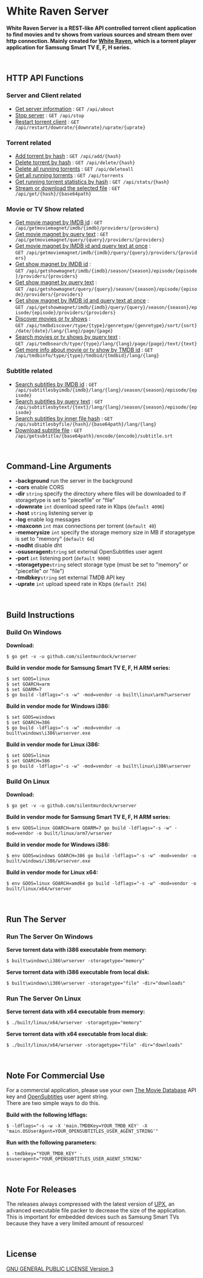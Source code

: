 # White Raven Server

**White Raven Server is a REST-like API controlled torrent client application to find movies and tv shows from various sources and stream them over http connection. Mainly created for [White Raven](https://github.com/silentmurdock/whiteraven), which is a torrent player application for  Samsung Smart TV E, F, H series.**

<br/>

## HTTP API Functions
### Server and Client related
* [Get server information](documents/api/about.md) : `GET /api/about`
* [Stop server](documents/api/stop.md) : `GET /api/stop`
* [Restart torrent client](documents/api/restart.md) : `GET /api/restart/downrate/{downrate}/uprate/{uprate}`

### Torrent related
* [Add torrent by hash](documents/api/add.md) : `GET /api/add/{hash}`
* [Delete torrent by hash](documents/api/delete.md) : `GET /api/delete/{hash}`
* [Delete all running torrents](documents/api/deleteall.md) : `GET /api/deleteall`
* [Get all running torrents](documents/api/torrents.md) : `GET /api/torrents`
* [Get running torrent statistics by hash](documents/api/stats.md) : `GET /api/stats/{hash}`
* [Stream or download the selected file](documents/api/get.md) : `GET /api/get/{hash}/{base64path}`

### Movie or TV Show related
* [Get movie magnet by IMDB id](documents/api/moviebyimdb.md) : `GET /api/getmoviemagnet/imdb/{imdb}/providers/{providers}`
* [Get movie magnet by query text](documents/api/moviebytext.md) : `GET /api/getmoviemagnet/query/{query}/providers/{providers}`
* [Get movie magnet by IMDB id and query text at once](documents/api/moviebyboth.md) : `GET /api/getmoviemagnet/imdb/{imdb}/query/{query}/providers/{providers}`
* [Get show magnet by IMDB id](documents/api/showbyimdb.md) : `GET /api/getshowmagnet/imdb/{imdb}/season/{season}/episode/{episode}/providers/{providers}`
* [Get show magnet by query text](documents/api/showbytext.md) : `GET /api/getshowmagnet/query/{query}/season/{season}/episode/{episode}/providers/{providers}`
* [Get show magnet by IMDB id and query text at once](documents/api/showbyboth.md) : `GET /api/getshowmagnet/imdb/{imdb}/query/{query}/season/{season}/episode/{episode}/providers/{providers}`
* [Discover movies or tv shows](documents/api/tmdbdiscover.md) : `GET /api/tmdbdiscover/type/{type}/genretype/{genretype}/sort/{sort}/date/{date}/lang/{lang}/page/{page}`
* [Search movies or tv shows by query text](documents/api/tmdbsearch.md) : `GET /api/tmdbsearch/type/{type}/lang/{lang}/page/{page}/text/{text}`
* [Get more info about movie or tv show by TMDB id](documents/api/tmdbinfo.md) : `GET /api/tmdbinfo/type/{type}/tmdbid/{tmdbid}/lang/{lang}`

### Subtitle related
* [Search subtitles by IMDB id](documents/api/subtitlesbyimdb.md) : `GET /api/subtitlesbyimdb/{imdb}/lang/{lang}/season/{season}/episode/{episode}`
* [Search subtitles by query text](documents/api/subtitlesbytext.md) : `GET /api/subtitlesbytext/{text}/lang/{lang}/season/{season}/episode/{episode}`
* [Search subtitles by inner file hash](documents/api/subtitlesbyhash.md) : `GET /api/subtitlesbyfile/{hash}/{base64path}/lang/{lang}`
* [Download subtitle file](documents/api/getsubtitle.md) : `GET /api/getsubtitle/{base64path}/encode/{encode}/subtitle.srt`
<br/>

## Command-Line Arguments
* **-background** run the server in the background
* **-cors** enable CORS
* **-dir** `string` specify the directory where files will be downloaded to if storagetype is set to "piecefile" or "file"
* **-downrate** `int` download speed rate in Kbps (`default 4096`)
* **-host** `string` listening server ip
* **-log** enable log messages
* **-maxconn** `int` max connections per torrent (`default 40`)
* **-memorysize** `int` specify the storage memory size in MB if storagetype is set to "memory" (`default 64`)
* **-nodht** disable dht
* **-osuseragent**`string` set external OpenSubtitles user agent
* **-port** `int` listening port (`default 9000`)
* **-storagetype**`string` select storage type (must be set to "memory" or "piecefile" or "file")
* **-tmdbkey**`string` set external TMDB API key
* **-uprate** `int` upload speed rate in Kbps (`default 256`)
<br/>

## Build Instructions

### Build On Windows
**Download:**
```
$ go get -v -u github.com/silentmurdock/wrserver
```
**Build in vendor mode for Samsung Smart TV E, F, H ARM series:**
```
$ set GOOS=linux
$ set GOARCH=arm
$ set GOARM=7
$ go build -ldflags="-s -w" -mod=vendor -o built\linux\arm7\wrserver
```
**Build in vendor mode for Windows i386:**
```
$ set GOOS=windows
$ set GOARCH=386
$ go build -ldflags="-s -w" -mod=vendor -o built\windows\i386\wrserver.exe
```
**Build in vendor mode for Linux i386:**
```
$ set GOOS=linux
$ set GOARCH=386
$ go build -ldflags="-s -w" -mod=vendor -o built\linux\i386\wrserver
```

### Build On Linux
**Download:**
```
$ go get -v -u github.com/silentmurdock/wrserver
```
**Build in vendor mode for Samsung Smart TV E, F, H ARM series:**
```
$ env GOOS=linux GOARCH=arm GOARM=7 go build -ldflags="-s -w" -mod=vendor -o built/linux/arm7/wrserver
```
**Build in vendor mode for Windows i386:**
```
$ env GOOS=windows GOARCH=386 go build -ldflags="-s -w" -mod=vendor -o built/windows/i386/wrserver.exe
```
**Build in vendor mode for Linux x64:**
```
$ env GOOS=linux GOARCH=amd64 go build -ldflags="-s -w" -mod=vendor -o built/linux/x64/wrserver
```
<br/>

## Run The Server

### Run The Server On Windows
**Serve torrent data with i386 executable from memory:**
```
$ built\windows\i386\wrserver -storagetype="memory"
```
**Serve torrent data with i386 executable from local disk:**
```
$ built\windows\i386\wrserver -storagetype="file" -dir="downloads"
```

### Run The Server On Linux
**Serve torrent data with x64 executable from memory:**
```
$ ./built/linux/x64/wrserver -storagetype="memory"
```
**Serve torrent data with x64 executable from local disk:**
```
$ ./built/linux/x64/wrserver -storagetype="file" -dir="downloads"
```
<br/>

## Note For Commercial Use

For a commercial application, please use your own [The Movie Database](https://www.themoviedb.org/) API key and [OpenSubtitles](https://www.opensubtitles.org) user agent string.  
There are two simple ways to do this.

**Build with the following ldflags:**
```
$ -ldflags="-s -w -X 'main.TMDBKey=YOUR_TMDB_KEY' -X 'main.OSUserAgent=YOUR_OPENSUBTITLES_USER_AGENT_STRING'"
```
**Run with the following parameters:**
```
$ -tmdbkey="YOUR_TMDB_KEY" -osuseragent="YOUR_OPENSUBTITLES_USER_AGENT_STRING"
```
<br/>

## Note For Releases

The releases always compressed with the latest version of [UPX](https://upx.github.io), an advanced executable file packer to decrease the size of the application. This is important for embedded devices such as Samsung Smart TVs because they have a very limited amount of resources!

<br/>

## License
[GNU GENERAL PUBLIC LICENSE Version 3](LICENSE)